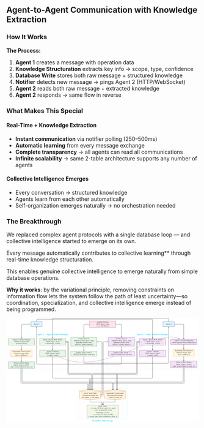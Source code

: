 ##  Agent-to-Agent Communication with Knowledge Extraction


### How It Works

**The Process:**

1. **Agent 1** creates a message with operation data
2. **Knowledge Structuration** extracts key info → scope, type, confidence
3. **Database Write** stores both raw message + structured knowledge
4. **Notifier** detects new message → pings Agent 2 (HTTP/WebSocket)
5. **Agent 2** reads both raw message + extracted knowledge
6. **Agent 2** responds → same flow in reverse



### What Makes This Special

#### Real-Time + Knowledge Extraction

*  **Instant communication** via notifier polling (250–500ms)
*  **Automatic learning** from every message exchange
*  **Complete transparency** → all agents can read all communications
*  **Infinite scalability** → same 2-table architecture supports any number of agents

#### Collective Intelligence Emerges

*  Every conversation → structured knowledge
*  Agents learn from each other automatically
*  Self-organization emerges naturally → no orchestration needed



### The Breakthrough

We replaced complex agent protocols with a single database loop — and collective intelligence started to emerge on its own.

Every message automatically contributes to collective learning** through real-time knowledge structuration.

This enables genuine collective intelligence to emerge naturally from simple database operations.

**Why it works**: by the variational principle, removing constraints on information flow lets the system follow the path of least uncertainty—so coordination, specialization, and collective intelligence emerge instead of being programmed.


![Architecture](agent-agent-telemetry.svg)